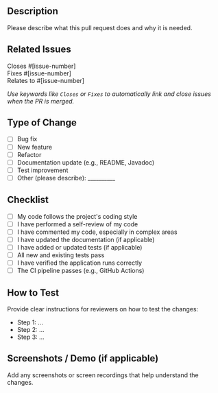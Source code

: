 ## Description

Please describe what this pull request does and why it is needed.

## Related Issues

Closes #[issue-number]  
Fixes #[issue-number]  
Relates to #[issue-number]

*Use keywords like `Closes` or `Fixes` to automatically link and close issues when the PR is merged.*

## Type of Change

- [ ] Bug fix
- [ ] New feature
- [ ] Refactor
- [ ] Documentation update (e.g., README, Javadoc)
- [ ] Test improvement
- [ ] Other (please describe): __________

## Checklist

- [ ] My code follows the project's coding style
- [ ] I have performed a self-review of my code
- [ ] I have commented my code, especially in complex areas
- [ ] I have updated the documentation (if applicable)
- [ ] I have added or updated tests (if applicable)
- [ ] All new and existing tests pass
- [ ] I have verified the application runs correctly
- [ ] The CI pipeline passes (e.g., GitHub Actions)

## How to Test

Provide clear instructions for reviewers on how to test the changes:
- Step 1: ...
- Step 2: ...
- Step 3: ...

## Screenshots / Demo (if applicable)

Add any screenshots or screen recordings that help understand the changes.

